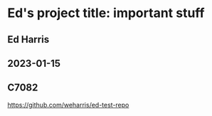 # Ed's project title: important stuff

## Ed Harris

## 2023-01-15

## C7082

https://github.com/weharris/ed-test-repo
